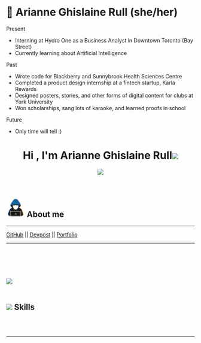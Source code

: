 
🎯 Arianne Ghislaine Rull (she/her)
============

Present
- Interning at Hydro One as a Business Analyst in Downtown Toronto (Bay Street)
- Currently learning about Artificial Intelligence 

Past

- Wrote code for Blackberry and Sunnybrook Health Sciences Centre
- Completed a product design internship at a fintech startup, Karla Rewards 
- Designed posters, stories, and other forms of digital content for clubs at York University
- Won scholarships, sang lots of karaoke, and learned proofs in school

Future
- Only time will tell :) 


<h1 align="center"><b>Hi , I'm Arianne Ghislaine Rull</b><img src="https://media.giphy.com/media/hvRJCLFzcasrR4ia7z/giphy.gif" width="35"></h1>
<!--  -->
<p align="center">
  <a href="https://github.com/DenverCoder1/readme-typing-svg"><img src="https://readme-typing-svg.herokuapp.com?font=Time+New+Roman&color=cyan&size=25&center=true&vCenter=true&width=600&height=100&lines=Hello World..&hearts;++;Computer+Science+Student,;Bookworm,;Hackathon+Enthusiast,;Loves+to+build+cool+stuff+and+fix+problems+<3"></a>
</p>


<br>



	
## <picture><img src = "https://github.com/0xAbdulKhalid/0xAbdulKhalid/raw/main/assets/mdImages/about_me.gif" width = 50px></picture> **About me**


-------------------     ----------------------------
[GitHub](https://github.com/arianneghislainerull) ||
[Devpost](https://devpost.com/arianneghislaine) || [Portfolio](https://ariannerullcodes.netlify.app/)
-------------------     ----------------------------

<br>

<br><br>

<img src="https://user-images.githubusercontent.com/73097560/115834477-dbab4500-a447-11eb-908a-139a6edaec5c.gif"><br><br>

## <img src="https://media2.giphy.com/media/QssGEmpkyEOhBCb7e1/giphy.gif?cid=ecf05e47a0n3gi1bfqntqmob8g9aid1oyj2wr3ds3mg700bl&rid=giphy.gif" width ="25"><b> Skills</b>
<br>

<br>

---

<br>

